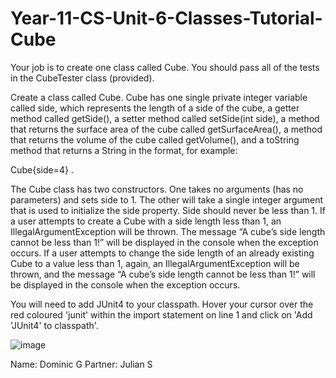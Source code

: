 # Year-11-CS-Unit-6-Classes-Tutorial-Cube

Your job is to create one class called Cube.
You should pass all of the tests in the CubeTester class (provided).

Create a class called Cube. Cube has one single private integer variable called side, which represents the length of a side of the cube, a getter method called getSide(), a setter method called setSide(int side), a method that returns the surface area of the cube called getSurfaceArea(), a method that returns the volume of the cube called getVolume(), and a toString method that returns a String in the format, for example:

Cube{side=4} .

The Cube class has two constructors. One takes no arguments (has no parameters) and sets side to 1. The other will take a single integer argument that is used to initialize the side property. Side should never be less than 1. If a user attempts to create a Cube with a side length less than 1, an IllegalArgumentException will be thrown. The message “A cube’s side length cannot be less than 1!” will be displayed in the console when the exception occurs. If a user attempts to change the side length of an already existing Cube to a value less than 1, again, an IllegalArgumentException will be thrown, and the message “A cube’s side length cannot be less than 1!” will be displayed in the console when the exception occurs. 

You will need to add JUnit4 to your classpath. Hover your cursor over the red coloured 'junit' within the import statement on line 1 and click on 'Add 'JUnit4' to classpath'.

![image](https://user-images.githubusercontent.com/57818506/211691173-8ca1e0dc-243b-46a9-8f1f-2383da09c169.png)

Name: Dominic G 
Partner: Julian S
